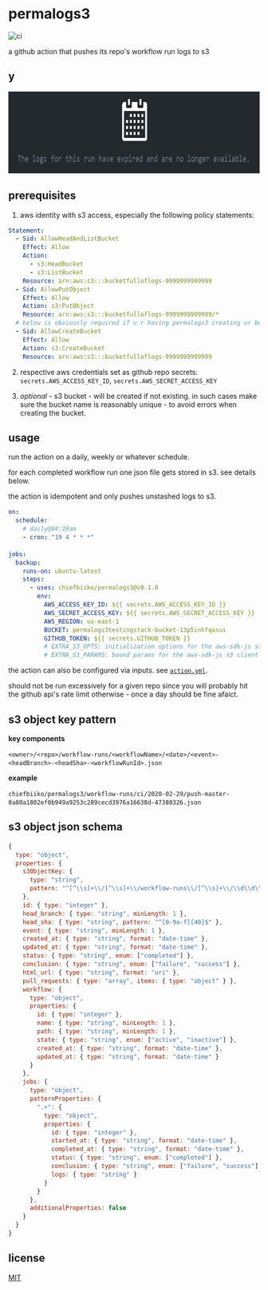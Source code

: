 # permalogs3

![ci](https://github.com/chiefbiiko/permalogs3/workflows/ci/badge.svg)

a github action that pushes its repo's workflow run logs to s3

## y

<p align="center">
  <img width="786" height="164" src="https://raw.githubusercontent.com/chiefbiiko/permalogs3/master/github_actions_logs_expire.PNG" alt="github actions logs expire" title="expiring logs">
</p>

## prerequisites

1. aws identity with s3 access, especially the following policy statements: 

``` yml
Statement:
  - Sid: AllowHeadAndListBucket
    Effect: Allow
    Action:
      - s3:HeadBucket
      - s3:ListBucket
    Resource: arn:aws:s3:::bucketfulloflogs-9999999999999
  - Sid: AllowPutObject
    Effect: Allow
    Action: s3:PutObject
    Resource: arn:aws:s3:::bucketfulloflogs-9999999999999/*
  # below is obviously required if u r having permalogs3 creating ur bucket
  - Sid: AllowCreateBucket
    Effect: Allow
    Action: s3:CreateBucket
    Resource: arn:aws:s3:::bucketfulloflogs-9999999999999
```

2. respective aws credentials set as github repo secrets: `secrets.AWS_ACCESS_KEY_ID`, `secrets.AWS_SECRET_ACCESS_KEY`

3. *optional* - s3 bucket - will be created if not existing. in such cases make sure the bucket name is reasonably unique - to avoid errors when creating the bucket.

## usage

run the action on a daily, weekly or whatever schedule.

for each completed workflow run one json file gets stored in s3. see details below.

the action is idempotent and only pushes unstashed logs to s3.

``` yml
on:
  schedule:
    # daily@04:19am
    - cron: "19 4 * * *"

jobs:
  backup:
    runs-on: ubuntu-latest
    steps:
      - uses: chiefbiiko/permalogs3@v0.1.0
        env:
          AWS_ACCESS_KEY_ID: ${{ secrets.AWS_ACCESS_KEY_ID }}
          AWS_SECRET_ACCESS_KEY: ${{ secrets.AWS_SECRET_ACCESS_KEY }}
          AWS_REGION: us-east-1
          BUCKET: permalogs3testingstack-bucket-13p5inhfqasui
          GITHUB_TOKEN: ${{ secrets.GITHUB_TOKEN }}
          # EXTRA_S3_OPTS: initialization options for the aws-sdk-js s3 client
          # EXTRA_S3_PARAMS: bound params for the aws-sdk-js s3 client 
```

the action can also be configured via inputs. see [`action.yml`](./action.yml).

should not be run excessively for a given repo since you will probably hit the github api's rate limit otherwise - once a day should be fine afaict.

## s3 object key pattern

**key components**

`<owner>/<repo>/workflow-runs/<workflowName>/<date>/<event>-<headBranch>-<headSha>-<workflowRunId>.json`

**example**

`chiefbiiko/permalogs3/workflow-runs/ci/2020-02-29/push-master-0a80a1802ef0b949a9253c289cecd3976a16638d-47380326.json`

## s3 object json schema

``` js
{
  type: "object",
  properties: {
    s3ObjectKey: {
      type: "string",
      pattern: "^[^\\s]+\\/[^\\s]+\\/workflow-runs\\/[^\\s]+\\/\\d\\d\\d\\d-\\d\\d-\\d\\d\\/[^\\s]+-[^\\s]+-[a-f0-9]{40}-\\d+\.json$"
    },
    id: { type: "integer" },
    head_branch: { type: "string", minLength: 1 },
    head_sha: { type: "string", pattern: "^[0-9a-f]{40}$" },
    event: { type: "string", minLength: 1 },
    created_at: { type: "string", format: "date-time" },
    updated_at: { type: "string", format: "date-time" },
    status: { type: "string", enum: ["completed"] },
    conclusion: { type: "string", enum: ["failure", "success"] },
    html_url: { type: "string", format: "uri" },
    pull_requests: { type: "array", items: { type: "object" } },
    workflow: {
      type: "object",
      properties: {
        id: { type: "integer" },
        name: { type: "string", minLength: 1 },
        path: { type: "string", minLength: 1 },
        state: { type: "string", enum: ["active", "inactive"] },
        created_at: { type: "string", format: "date-time" },
        updated_at: { type: "string", format: "date-time" }
      }
    },
    jobs: {
      type: "object",
      patternProperties: {
        ".+": {
          type: "object",
          properties: {
            id: { type: "integer" },
            started_at: { type: "string", format: "date-time" },
            completed_at: { type: "string", format: "date-time" },
            status: { type: "string", enum: ["completed"] },
            conclusion: { type: "string", enum: ["failure", "success"] },
            logs: { type: "string" }
          }
        }
      },
      additionalProperties: false
    }
  }
}
```

## license

[MIT](./LICENSE)